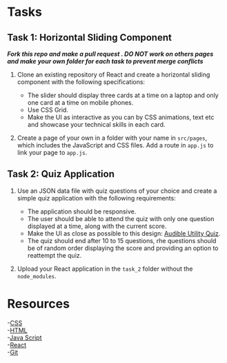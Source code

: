 # Tasks

## Task 1: Horizontal Sliding Component
***Fork this repo and make a pull request . DO NOT work on others pages and make your own folder for each task to prevent merge conflicts***
1. Clone an existing repository of React and create a horizontal sliding component with the following specifications:
   - The slider should display three cards at a time on a laptop and only one card at a time on mobile phones.
   - Use CSS Grid.
   - Make the UI as interactive as you can by CSS animations, text etc and showcase your technical skills in each card.
   
2. Create a page of your own in a folder with your name in `src/pages`, which includes the JavaScript and CSS files. Add a route in `app.js` to link your page to `app.js`.

## Task 2: Quiz Application

1. Use an JSON data file with quiz questions of your choice and create a simple quiz application with the following requirements:
   - The application should be responsive.
   - The user should be able to attend the quiz with only one question displayed at a time, along with the current score.
   - Make the UI as close as possible to this design: [Audible Utility Quiz](https://dribbble.com/shots/17815087-Audible-Utility-Quiz).
   - The quiz should end after 10 to 15 questions, rhe questions should be of random order displaying the score and providing an option to reattempt the quiz.
   
2. Upload your React application in the `task_2` folder without the `node_modules`.

# Resources

-[CSS](https://developer.mozilla.org/en-US/docs/Web/CSS)   
-[HTML](https://developer.mozilla.org/en-US/docs/Web/HTML)    
-[Java Script](https://www.w3schools.com/js/default.asp)   
-[React](https://www.w3schools.com/react/)  
-[Git](https://www.w3schools.com/git/)   

